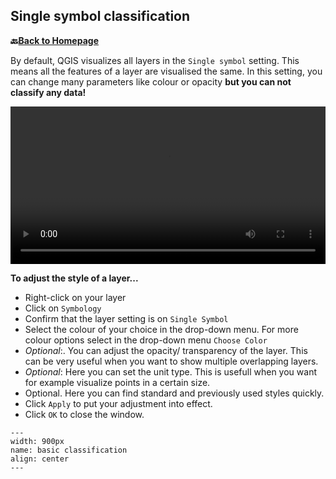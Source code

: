 ## Single symbol classification


__🔙[Back to Homepage](/content/intro.md)__

By default, QGIS visualizes all layers in the `Single symbol` setting. This means all the features of a layer are visualised the same. In this setting, you can change many parameters like colour or opacity __but you can not classify any data!__

<video width="100%" controls src="https://github.com/GIScience/gis-training-resource-center/raw/main/fig/Single_symbol_video.mp4"></video>

__To adjust the style of a layer...__
- Right-click on your layer
- Click on `Symbology`
- Confirm that the layer setting is on `Single Symbol`
- Select the colour of your choice in the drop-down menu. For more colour options select in the drop-down menu `Choose Color`
- *Optional*:. You can adjust the opacity/ transparency of the layer. This can be very useful when you want to show multiple overlapping layers.
- *Optional*: Here you can set the unit type. This is usefull when you want for example visualize points in a certain size.
- Optional. Here you can find standard and previously used styles quickly.
- Click `Apply` to put your adjustment into effect.
- Click `OK` to close the window.


```{figure} /fig/Single_symbol_classify.png
---
width: 900px
name: basic classification
align: center
---
```